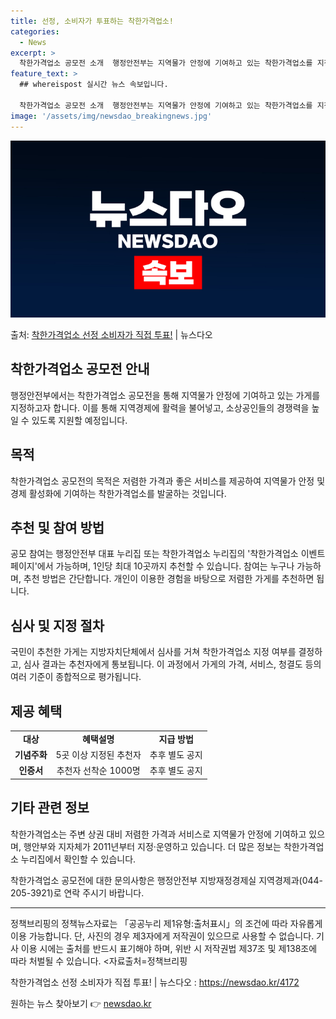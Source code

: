 ```yaml
---
title: 선정, 소비자가 투표하는 착한가격업소!
categories:
  - News
excerpt: >
  착한가격업소 공모전 소개  행정안전부는 지역물가 안정에 기여하고 있는 착한가격업소를 지정·확대하기 위해 ‘착…
feature_text: >
  ## whereispost 실시간 뉴스 속보입니다.

  착한가격업소 공모전 소개  행정안전부는 지역물가 안정에 기여하고 있는 착한가격업소를 지정·확대하기 위해 ‘착…
image: '/assets/img/newsdao_breakingnews.jpg'
---
```


![뉴스다오 속보](/assets/img/newsdao_breakingnews.jpg)

<p>출처: <a href="https://newsdao.kr/4172" rel="dofollow">착한가격업소 선정 소비자가 직접 투표!</a> | 뉴스다오</p>

<h2 data-ke-size="size26">착한가격업소 공모전 안내</h2>
<p data-ke-size="size16">행정안전부에서는 착한가격업소 공모전을 통해 지역물가 안정에 기여하고 있는 가게를 지정하고자 합니다. 이를 통해 지역경제에 활력을 불어넣고, 소상공인들의 경쟁력을 높일 수 있도록 지원할 예정입니다.</p>

<h2 data-ke-size="size24">목적</h2>
<p data-ke-size="size16">착한가격업소 공모전의 목적은 저렴한 가격과 좋은 서비스를 제공하여 지역물가 안정 및 경제 활성화에 기여하는 착한가격업소를 발굴하는 것입니다.</p>

<h2 data-ke-size="size24">추천 및 참여 방법</h2>
<p data-ke-size="size16">공모 참여는 행정안전부 대표 누리집 또는 착한가격업소 누리집의 '착한가격업소 이벤트 페이지'에서 가능하며, 1인당 최대 10곳까지 추천할 수 있습니다. 참여는 누구나 가능하며, 추천 방법은 간단합니다. 개인이 이용한 경험을 바탕으로 저렴한 가게를 추천하면 됩니다.</p>

<h2 data-ke-size="size24">심사 및 지정 절차</h2>
<p data-ke-size="size16">국민이 추천한 가게는 지방자치단체에서 심사를 거쳐 착한가격업소 지정 여부를 결정하고, 심사 결과는 추천자에게 통보됩니다. 이 과정에서 가게의 가격, 서비스, 청결도 등의 여러 기준이 종합적으로 평가됩니다.</p>

<h2 data-ke-size="size24">제공 혜택</h2>
<table>
	<tr>
		<td style="text-align: center; height: 17px;"><b>대상</b></td>
		<td style="text-align: center; height: 17px;"><b>혜택설명</b></td>
		<td style="text-align: center; height: 17px;"><b>지급 방법</b></td>
	</tr>
	<tr>
		<td style="text-align: center; height: 17px;"><b>기념주화</b></td>
		<td style="text-align: center; height: 17px;">5곳 이상 지정된 추천자</td>
		<td style="text-align: center; height: 17px;">추후 별도 공지</td>
	</tr>
	<tr>
		<td style="text-align: center; height: 17px;"><b>인증서</b></td>
		<td style="text-align: center; height: 17px;">추천자 선착순 1000명</td>
		<td style="text-align: center; height: 17px;">추후 별도 공지</td>
	</tr>
</table>

<h2 data-ke-size="size24">기타 관련 정보</h2>
<p data-ke-size="size16">착한가격업소는 주변 상권 대비 저렴한 가격과 서비스로 지역물가 안정에 기여하고 있으며, 행안부와 지자체가 2011년부터 지정·운영하고 있습니다. 더 많은 정보는 착한가격업소 누리집에서 확인할 수 있습니다.</p>
<p data-ke-size="size16">착한가격업소 공모전에 대한 문의사항은 행정안전부 지방재정경제실 지역경제과(044-205-3921)로 연락 주시기 바랍니다.</p>
<hr>
<p data-ke-size="size16">정책브리핑의 정책뉴스자료는 「공공누리 제1유형:출처표시」의 조건에 따라 자유롭게 이용 가능합니다. 단, 사진의 경우 제3자에게 저작권이 있으므로 사용할 수 없습니다. 기사 이용 시에는 출처를 반드시 표기해야 하며, 위반 시 저작권법 제37조 및 제138조에 따라 처벌될 수 있습니다. &lt;자료출처=정책브리핑</p>
<p data-ke-size="size16">착한가격업소 선정 소비자가 직접 투표! | 뉴스다오 : <a href="https://newsdao.kr/4172">https://newsdao.kr/4172</a></p>
 

원하는 뉴스 찾아보기 👉 <a href="https://newsdao.kr" rel="dofollow">newsdao.kr</a>


